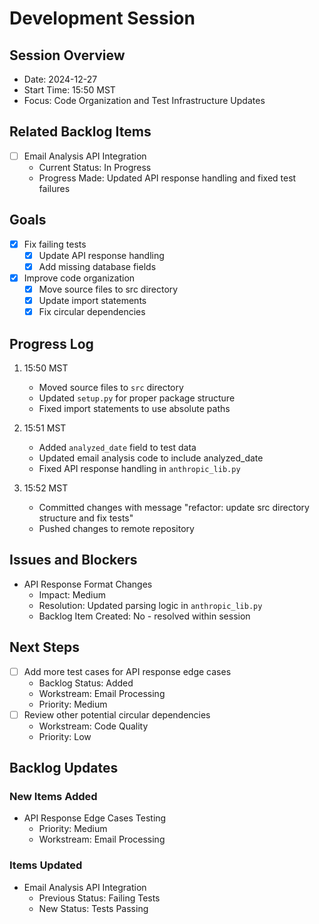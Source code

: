 # Development Session

## Session Overview
- Date: 2024-12-27
- Start Time: 15:50 MST
- Focus: Code Organization and Test Infrastructure Updates

## Related Backlog Items
- [ ] Email Analysis API Integration
  - Current Status: In Progress
  - Progress Made: Updated API response handling and fixed test failures

## Goals
- [x] Fix failing tests
  - [x] Update API response handling
  - [x] Add missing database fields
- [x] Improve code organization
  - [x] Move source files to src directory
  - [x] Update import statements
  - [x] Fix circular dependencies

## Progress Log
1. 15:50 MST
   - Moved source files to `src` directory
   - Updated `setup.py` for proper package structure
   - Fixed import statements to use absolute paths

2. 15:51 MST
   - Added `analyzed_date` field to test data
   - Updated email analysis code to include analyzed_date
   - Fixed API response handling in `anthropic_lib.py`

3. 15:52 MST
   - Committed changes with message "refactor: update src directory structure and fix tests"
   - Pushed changes to remote repository

## Issues and Blockers
- API Response Format Changes
  - Impact: Medium
  - Resolution: Updated parsing logic in `anthropic_lib.py`
  - Backlog Item Created: No - resolved within session

## Next Steps
- [ ] Add more test cases for API response edge cases
  - Backlog Status: Added
  - Workstream: Email Processing
  - Priority: Medium
- [ ] Review other potential circular dependencies
  - Workstream: Code Quality
  - Priority: Low

## Backlog Updates
### New Items Added
- API Response Edge Cases Testing
  - Priority: Medium
  - Workstream: Email Processing

### Items Updated
- Email Analysis API Integration
  - Previous Status: Failing Tests
  - New Status: Tests Passing

